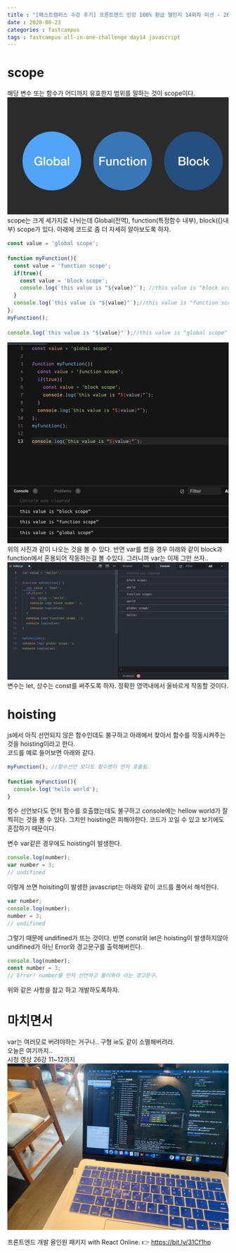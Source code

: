 ```yaml
---
title : "[패스트캠퍼스 수강 후기] 프론트엔드 인강 100% 환급 챌린지 14회차 미션 - 26강 scope, hoisting"
date : 2020-08-23
categories : fastcampus 
tags : fastcampus all-in-one-challenge day14 javascript 
---
```

# scope
해당 변수 또는 함수가 어디까지 유효한지 범위를 말하는 것이 scope이다.  
![scope](/images/200823-1.png)
scope는 크게 세가지로 나뉘는데 Global(전역), function(특정함수 내부), block({}내부) scope가 있다. 아래에 코드로 좀 더 자세히 알아보도록 하자.

```javascript
const value = 'global scope';

function myFunction(){
  const value = 'function scope';
  if(true){
    const value = 'block scope';
    console.log(`this value is "${value}"`); //this value is "block scope" 
  }
  console.log(`this value is "${value}"`);//this value is "function scope" 
};
myFunction();

console.log(`this value is "${value}"`);//this value is "global scope" 

```
![scope](/images/200823-2.png)
위의 사진과 같이 나오는 것을 볼 수 있다.
반면 var를 썼을 경우 아래와 같이 block과 function에서 혼용되어 작동하는걸 볼 수있다. 그러니까 var는 이제 그만 쓰자..
![scope](/images/200823-3.png)
변수는 let, 상수는 const를 써주도록 하자. 정확한 영역내에서 올바르게 작동할 것이다.

# hoisting
js에서 아직 선언되지 않은 함수인데도 불구하고 아래에서 찾아서 함수를 작동시켜주는 것을 hoisting이라고 한다.  
코드를 예로 들어보면 아래와 같다.  
```javascript
myFunction(); //함수선언 보다도 함수명이 먼저 호출됨.

function myFunction(){
  console.log('hello world');
}
```
함수 선언보다도 먼저 함수를 호출했는데도 불구하고 console에는 hellow world가 잘 찍히는 것을 볼 수 있다. 그치만 hoisting은 피해야한다. 코드가 꼬일 수 있고 보기에도 혼잡하기 때문이다. 
  
변수 var같은 경우에도 hoisting이 발생한다. 
```javascript
console.log(number);
var number = 3;
// undifined
```
이렇게 쓰면 hoisiting이 발생한 javascript는 아래와 같이 코드를 풀어서 해석한다.
```javascript
var number;
console.log(number);
number = 3;
// undifined
```
그렇기 때문에 undifined가 뜨는 것이다. 반면 const와 let은 hoisting이 발생하지않아 undifined가 아닌 Error와 경고문구를 출력해버린다.
```javascript
console.log(number);
const number = 3;
// Error! number를 먼저 선언하고 불러와라 라는 경고문구.
```
위와 같은 사항을 참고 하고 개발하도록하자.

# 마치면서
var는 여러모로 버려야하는 거구나.. 구형 ie도 같이 소멸해버려라.   
오늘은 여기까지..    
시청 영상 26강 11~12까지
![수강인증이미지](/images/200823-4.jpeg)
   
프론트엔드 개발 올인원 패키지 with React Online. 👉 https://bit.ly/31Cf1hp